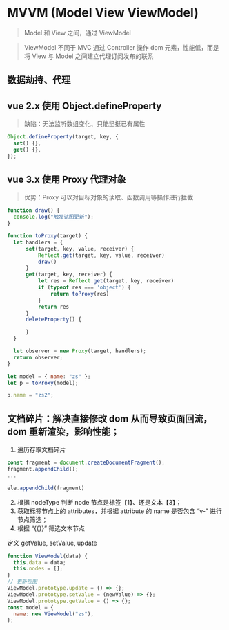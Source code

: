 # MVVM (Model View ViewModel)

> Model 和 View 之间，通过 ViewModel

> ViewModel 不同于 MVC 通过 Controller 操作 dom 元素，性能低，而是将 View 与 Model 之间建立代理订阅发布的联系

## 数据劫持、代理

## vue 2.x 使用 Object.defineProperty

> 缺陷：无法监听数组变化、只能坚挺已有属性

```js
Object.defineProperty(target, key, {
  set() {},
  get() {},
});
```

## vue 3.x 使用 Proxy 代理对象

> 优势：Proxy 可以对目标对象的读取、函数调用等操作进行拦截

```js
function draw() {
  console.log("触发试图更新");
}

function toProxy(target) {
  let handlers = {
      set(target, key, value, receiver) {
          Reflect.get(target, key, value, receiver)
          draw()
      }
      get(target, key, receiver) {
          let res = Reflect.get(target, key, receiver)
          if (typeof res === 'object') {
              return toProxy(res)
          }
          return res
      }
      deleteProperty() {

      }
  }

  let observer = new Proxy(target, handlers);
  return observer;
}

let model = { name: "zs" };
let p = toProxy(model);

p.name = "zs2";
```

## 文档碎片：解决直接修改 dom 从而导致页面回流，dom 重新渲染，影响性能；

1. 遍历存取文档碎片

```js
const fragment = document.createDocumentFragment();
fragment.appendChild();
...

ele.appendChild(fragment)
```

2. 根据 nodeType 判断 node 节点是标签【1】、还是文本【3】；
3. 获取标签节点上的 attributes，并根据 attribute 的 name 是否包含 “v-” 进行节点筛选；
4. 根据 “{{}}” 筛选文本节点

定义 getValue, setValue, update

```js
function ViewModel(data) {
  this.data = data;
  this.nodes = [];
}
// 更新视图
ViewModel.prototype.update = () => {};
ViewModel.prototype.setValue = (newValue) => {};
ViewModel.prototype.getValue = () => {};
const model = {
  name: new ViewModel("zs"),
};
```
